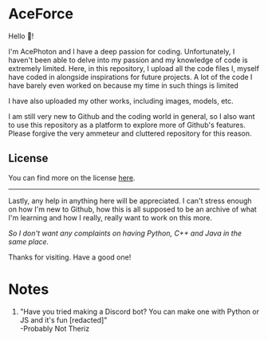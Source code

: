 # AceForce

Hello 👋!

I'm AcePhoton and I have a deep passion for coding. Unfortunately, I haven't been able to delve into my passion and my knowledge of code is extremely limited. Here, in this repository, I upload all the code files I, myself have coded in alongside inspirations for future projects. A lot of the code I have barely even worked on because my time in such things is limited

I have also uploaded my other works, including images, models, etc.

I am still very new to Github and the coding world in general, so I also want to use this repository as a platform to explore more of Github's features. Please forgive the very ammeteur and cluttered repository for this reason.

## License
You can find more on the license [here](License.md).
<hr>

Lastly, any help in anything here will be appreciated. I can't stress enough on how I'm new to Github, how this is all supposed to be an archive of what I'm learning
and how I really, really want to work on this more.


*So I don't want any complaints on having Python, C++ and Java in the same place.*

Thanks for visiting. Have a good one!

# Notes

1. "Have you tried making a Discord bot? You can make one with Python or JS and it's fun [redacted]"                                         
                                                                                   -Probably Not Theriz

